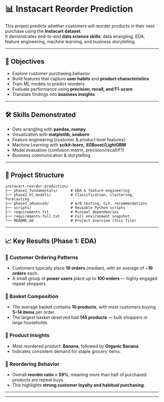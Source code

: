 # 📊 Instacart Reorder Prediction  

This project predicts whether customers will reorder products in their next purchase using the **Instacart dataset**.  
It demonstrates end-to-end **data science skills**: data wrangling, EDA, feature engineering, machine learning, and business storytelling.  

---

## 🎯 Objectives  
- Explore customer purchasing behavior  
- Build features that capture **user habits** and **product characteristics**  
- Train ML models to predict reorders  
- Evaluate performance using **precision, recall, and F1-score**  
- Translate findings into **business insights**  

---

## 🛠️ Skills Demonstrated  
- Data wrangling with **pandas, numpy**  
- Visualization with **matplotlib, seaborn**  
- Feature engineering (customer & product level features)  
- Machine Learning with **scikit-learn, XGBoost/LightGBM**  
- Model evaluation (confusion matrix, precision/recall/F1)  
- Business communication & storytelling  

---

## 📂 Project Structure
```text
instacart-reorder-prediction/
├── phase1_fundamentals/      # EDA & feature engineering
├── phase2_ml_models/         # Classification, clustering, forecasting
├── phase3_advanced/          # A/B testing, CLV, recommendations
├── scripts/                  # Reusable Python scripts
├── requirements.txt          # Minimal dependencies
├── requirements-full.txt     # Full environment snapshot
└── README.md                 # Project overview (this file)
```

---

## 📈 Key Results (Phase 1: EDA)

### 🧺 Customer Ordering Patterns
- Customers typically place **10 orders** (median), with an average of ~**16 orders** each.
- A small group of **power users** place up to **100 orders** — highly engaged repeat shoppers.

### 🛒 Basket Composition
- The average basket contains **10 products**, with most customers buying **5–14 items** per order.
- The largest basket observed had **145 products** — bulk shoppers or large households.

### 🍌 Product Insights
- Most reordered product: **Banana**, followed by **Organic Banana**.
- Indicates consistent demand for staple grocery items.

### 🔁 Reordering Behavior
- Overall **reorder ratio = 59%**, meaning more than half of purchased products are repeat buys.
- This highlights **strong customer loyalty and habitual purchasing**.


---


---

